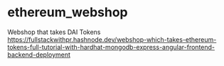 # ethereum_webshop
Webshop that takes DAI Tokens
https://fullstackwithpr.hashnode.dev/webshop-which-takes-ethereum-tokens-full-tutorial-with-hardhat-mongodb-express-angular-frontend-backend-deployment
